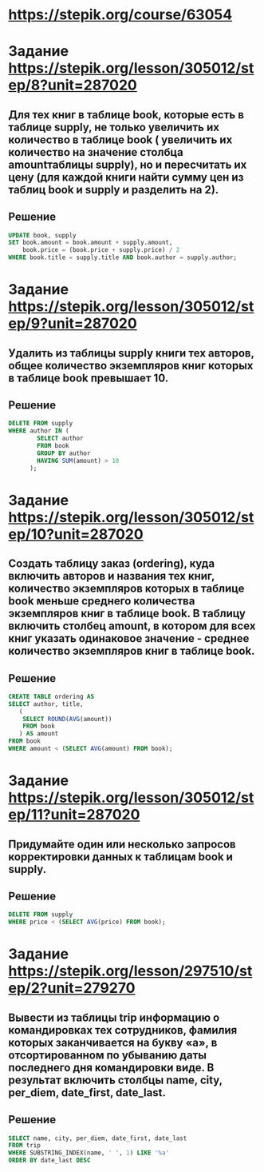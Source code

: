 # https://stepik.org/course/63054

# Задание https://stepik.org/lesson/305012/step/8?unit=287020
## Для тех книг в таблице book, которые есть в таблице supply, не только увеличить их количество в таблице book ( увеличить их количество на значение столбца amountтаблицы supply), но и пересчитать их цену (для каждой книги найти сумму цен из таблиц book и supply и разделить на 2).

## Решение

```sql
UPDATE book, supply 
SET book.amount = book.amount + supply.amount,
    book.price = (book.price + supply.price) / 2
WHERE book.title = supply.title AND book.author = supply.author;
```

# Задание https://stepik.org/lesson/305012/step/9?unit=287020
## Удалить из таблицы supply книги тех авторов, общее количество экземпляров книг которых в таблице book превышает 10.

## Решение

```sql
DELETE FROM supply 
WHERE author IN (
        SELECT author 
        FROM book
        GROUP BY author
        HAVING SUM(amount) > 10
      );
```

# Задание https://stepik.org/lesson/305012/step/10?unit=287020
## Создать таблицу заказ (ordering), куда включить авторов и названия тех книг, количество экземпляров которых в таблице book меньше среднего количества экземпляров книг в таблице book. В таблицу включить столбец   amount, в котором для всех книг указать одинаковое значение - среднее количество экземпляров книг в таблице book.

## Решение

```sql
CREATE TABLE ordering AS
SELECT author, title, 
   (
    SELECT ROUND(AVG(amount)) 
    FROM book
   ) AS amount
FROM book
WHERE amount < (SELECT AVG(amount) FROM book);
```

# Задание https://stepik.org/lesson/305012/step/11?unit=287020
## Придумайте один или несколько запросов корректировки данных к  таблицам book и  supply.

## Решение

```sql
DELETE FROM supply
WHERE price < (SELECT AVG(price) FROM book);
```

# Задание https://stepik.org/lesson/297510/step/2?unit=279270
## Вывести из таблицы trip информацию о командировках тех сотрудников, фамилия которых заканчивается на букву «а», в отсортированном по убыванию даты последнего дня командировки виде. В результат включить столбцы name, city, per_diem, date_first, date_last.

## Решение

```sql
SELECT name, city, per_diem, date_first, date_last
FROM trip
WHERE SUBSTRING_INDEX(name, ' ', 1) LIKE '%а'
ORDER BY date_last DESC
```
